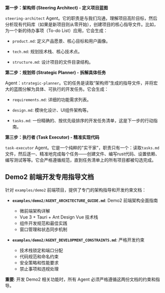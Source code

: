 **第一步：架构师 (Steering Architect) - 定义项目蓝图**

`steering-architect` Agent。它的职责是与我们沟通，理解项目高阶目标，然后分析现有代码库（如果是新项目则从零开始），创建项目的核心指导文件。比如，为一个新的待办事项（To-do List）应用，它会生成：

* `product.md`: 定义产品愿景、核心目标和用户画像。

* `tech.md`: 规划技术栈、核心技术点。

* `structure.md`: 设计项目的文件目录结构。

**第二步：规划师 (Strategic Planner) - 拆解具体任务**

Agent：`strategic-planner`。它的任务是读取“架构师”生成的指导文件，并将宏大的蓝图分解为具体、可执行的开发任务。它会生成：

* `requirements.md`: 详细的功能需求列表。

* `design.md`: 模块化设计、UI组件架构等。

* `tasks.md`: 一份精确的、按优先级排序的开发任务清单，这是下一步的行动指南。

**第三步：执行者 (Task Executor) - 精准实现代码**

`task-executor` Agent。它是一个纯粹的"实干家"，职责只有一个：读取`tasks.md`文件，然后逐一、精准地完成每个任务——创建文件、编写rust代码、设置依赖、编写测试等等。它会严格遵循规范，直到任务清单上的所有项目都被勾选完成。

## Demo2 前端开发专用指导文档

针对 `examples/demo2` 前端项目，提供了专门的架构指导和开发约束文档：

* **`examples/demo2/AGENT_ARCHITECTURE_GUIDE.md`**: Demo2 前端架构全面指南
  - 微前端架构详解
  - Vue 3 + Tauri + Ant Design Vue 技术栈
  - 组件开发规范和最佳实践
  - 窗口管理和状态同步机制

* **`examples/demo2/AGENT_DEVELOPMENT_CONSTRAINTS.md`**: 严格开发约束
  - 技术栈锁定和端口分配
  - 代码规范和命名约束  
  - 安全策略和性能要求
  - 禁止事项和违规处理

**重要**: 开发 Demo2 相关功能时，所有 Agent 必须严格遵循这两份文档的约束和指导。
